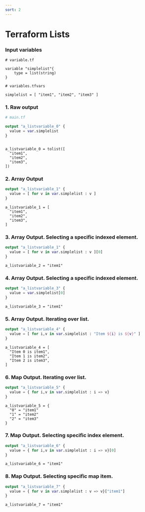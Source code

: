 ```yaml
---
sort: 2
---
```


# Terraform Lists

### Input variables

``` 
# variable.tf

variable "simplelist"{
    type = list(string)
}
```

```
# variables.tfvars

simplelist = [ "item1", "item2", "item3" ]

```

### 1. Raw output

```terraform
# main.tf

output "a_listvariable_0" {
  value = var.simplelist
}

```

```console

a_listvariable_0 = tolist([
  "item1",
  "item2",
  "item3",
])
```

### 2. Array Output

```terraform
output "a_listvariable_1" {
  value = [ for v in var.simplelist : v ]
}
```


```console
a_listvariable_1 = [
  "item1",
  "item2",
  "item3",
]

```


### 3. Array Output. Selecting a specific indexed element.

```terraform
output "a_listvariable_1" {
  value = [ for v in var.simplelist : v ][0]
}
```


```console
a_listvariable_2 = "item1"
```

### 4. Array Output. Selecting a specific indexed element.

```terraform
output "a_listvariable_3" {
  value = var.simplelist[0]
}
```

```console
a_listvariable_3 = "item1"
```

### 5. Array Output. Iterating over list.


```terraform
output "a_listvariable_4" {
  value = [ for i,v in var.simplelist : "Item ${i} is ${v}" ]
}
```

```console
a_listvariable_4 = [
  "Item 0 is item1",
  "Item 1 is item2",
  "Item 2 is item3",
]
```

### 6. Map Output. Iterating over list.

```terraform
output "a_listvariable_5" {
  value = { for i,v in var.simplelist : i => v}
}
```

```console
a_listvariable_5 = {
  "0" = "item1"
  "1" = "item2"
  "2" = "item3"
}
```

### 7. Map Output. Selecting specific index element.

```terraform
output "a_listvariable_6" {
  value = { for i,v in var.simplelist : i => v}[0]
}
```

```console
a_listvariable_6 = "item1"
```

### 8. Map Output.  Selecting specific map item.

```terraform
output "a_listvariable_7" {
  value = { for v in var.simplelist : v => v}["item1"]
}
```

```console
a_listvariable_7 = "item1"
```